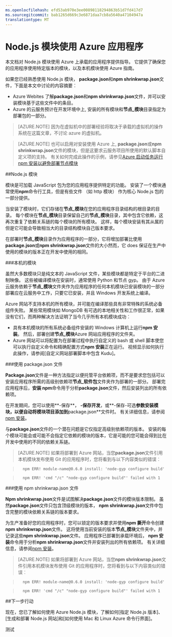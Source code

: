 ```yaml
---
ms.openlocfilehash: efd53ab970e3ee00898118294863b51d7fd417d7
ms.sourcegitcommit: bab1265d669c3e6871daa7cb8a5640a47104947a
translationtype: MT
---
```

<properties pageTitle="使用 Node.js 模块" description="了解如何使用 Node.js 模块时使用 Azure 网站或云服务。" services="" documentationCenter="nodejs" authors="MikeWasson" manager="wpickett" editor="mollybos"/>

<tags ms.service="multiple" ms.workload="na" ms.tgt_pltfrm="na" ms.devlang="nodejs" ms.topic="article" ms.date="08/31/2015" ms.author="mwasson"/>





# Node.js 模块使用 Azure 应用程序

本文档对 Node.js 模块使用 Azure 上承载的应用程序提供指导。 它提供了确保您的应用程序使用特定版本的模块，以及本机模块使用 Azure 指南。

如果您已经熟悉使用 Node.js 模块， **package.json**和**npm shrinkwrap.json**文件，下面是本文中讨论的内容摘要︰

* Azure Webites 了解**package.json**和**npm shrinkwrap.json**文件，并可以安装模块基于这些文件中的条目。
* Azure 的云服务预计在开发环境中上, 安装的所有模块和**节点\_模块**目录指定为部署包的一部分。

> [AZURE.NOTE] 因为在虚拟机中的部署经验将取决于承载的虚拟机的操作系统在这篇文章，不讨论 azure 的虚拟机。

> [AZURE.NOTE] 也可以启用对安装使用 Azure 上, **package.json**或**npm shrinkwrap.json**文件的模块，但是这要求云服务项目所使用的默认脚本自定义项的支持。 有关如何完成此操作的示例，请参见[Azure 启动任务运行 npm 安装以避免部署节点模块](http://nodeblog.azurewebsites.net/startup-task-to-run-npm-in-azure)

##Node.js 模块

模块是可加载 JavaScript 包为您的应用程序提供特定的功能。 安装了一个模块通常使用**npm**命令行工具，但是有些文件 （如 http 模块） 作为核心 Node.js 包的一部分提供。

当安装了模块时，它们存储在**节点\_模块**在您的应用程序目录结构的根目录的目录。 每个模块在**节点\_模块**目录保留自己的**节点\_模块**目录，其中包含它依赖，这再次重复了依赖关系链的每个模块的所有模块。 这样，每个模块安装有其从属的但是它可能会导致相当大的目录结构模块自己版本要求。

在部署时**节点\_模块**目录作为应用程序的一部分，它将增加部署比使用**package.json**或**npm shrinkwrap.json**文件的大小然而，它 does 保证在生产中使用的模块的版本正在开发中使用的相同。

###本机的模块

虽然大多数模块只是纯文本的 JavaScript 文件，某些模块都是特定于平台的二进制映像。 这些被编译模块在安装时，通常使用 Python 和节点 gyp。 由于 Azure 云服务依赖于**节点\_模块**文件夹作为应用程序的任何本机模块已安装模块的一部分部署应在云服务中工作，只要它已安装，并且 Windows 开发系统上编译。

Azure 网站不支持本机的所有模块，并可能在编译那些具有非常特殊的系统必备组件失败。 某些常用模块如 MongoDB 有可选的本地相关性和工作很正常，如果没有它们，而两种解决方法证明了当今几乎所有本机模块成功︰

* 具有本机模块的所有系统必备组件安装的 Windows 计算机上运行**npm 安装**。 然后，部署创建**节点\_模块**Azure 网站应用程序的文件夹。
* Azure 网站可以将配置为在部署过程中执行自定义的 bash 或 shell 脚本使您可以执行自定义命令和精确配置方式**npm 安装**正在运行。 视频显示如何执行此操作，请参阅[自定义网站部署脚本中包含 Kudu]。

###使用 package.json 文件

**Package.json**文件是一种方法指定以便托管平台依赖项，而不是要求您包括可以安装应用程序所需的高级别依赖项**节点\_软件包**文件夹作为部署的一部分。 部署完应用程序后，**安装 npm**命令用于分析**package.json**文件，然后安装列出的所有依赖项。

在开发期间，您可以使用**-保存**， **-保存开发**，或**-保存-可选**参数安装模块，以便自动将模块项目添加到**package.json**文件时。 有关详细信息，请参阅[npm 安装](https://npmjs.org/doc/install.html)。

与**package.json**文件的一个潜在问题是它仅指定高级别依赖项的版本。 安装的每个模块可能会或可能不会指定它依赖的模块的版本，它是可能的您可能会得到比在开发中使用的不同的依赖关系链。

> [AZURE.NOTE]
> 如果将部署到 Azure 网站，当您<b>package.json</b>文件引用本机模块发布使用 Git 的应用程序时，您将看到与以下内容类似的错误︰

>       npm ERR! module-name@0.6.0 install: 'node-gyp configure build'

>       npm ERR! 'cmd "/c" "node-gyp configure build"' failed with 1


###使用 npm shrinkwrap.json 文件

**Npm shrinkwrap.json**文件是试图解决**package.json**文件的模块版本限制。 虽然**package.json**文件只包含顶级模块的版本， **npm shrinkwrap.json**文件中包含完整的模块依赖关系链的版本要求。

为生产准备好您的应用程序时，您可以锁定的版本要求并使用**npm 撕开**命令创建**npm shrinkwrap.json**文件。 这将使用当前安装的版本**节点\_模块**文件夹中，并记录这些**npm shrinkwrap.json**文件。 应用程序已部署到承载环境后， **npm 安装**命令用于分析**npm shrinkwrap.json**文件并安装列出的所有依赖项。 有关详细信息，请参阅[npm 安装](https://npmjs.org/doc/install.html)。

> [AZURE.NOTE]
>如果将部署到 Azure 网站，当您<b>npm shrinkwrap.json</b>文件引用本机模块发布使用 Git 的应用程序时，您将看到与以下内容类似的错误︰

>       npm ERR! module-name@0.6.0 install: 'node-gyp configure build'

>       npm ERR! 'cmd "/c" "node-gyp configure build"' failed with 1


##下一步行动

现在，您已了解如何使用 Azure Node.js 模块，了解如何[指定 Node.js 版本]、[生成和部署 Node.js 网站]和[如何使用 Mac 和 Linux Azure 命令行界面]。

[指定的 Node.js 版本]: nodejs-specify-node-version-azure-apps.md
[如何使用 Mac 和 Linux 的 Azure 命令行界面]: xplat-cli.md
[生成和部署 Node.js Web 站点]: web-sites-nodejs-develop-deploy-mac.md
[MongoDB (MongoLab) 上存储的 Node.js Web 应用程序]: store-mongolab-web-sites-nodejs-store-data-mongodb.md
[使用 Git 发布]: web-sites-publish-source-control.md
[生成和部署 Node.js 对 Azure 云服务的应用程序]: cloud-services-nodejs-develop-deploy-app.md
[网站自定义部署脚本中包含 Kudu]: /documentation/videos/custom-web-site-deployment-scripts-with-kudu/

测试
